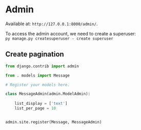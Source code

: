 # Admin 

Available at: `http://127.0.0.1:8000/admin/`. 


To access the admin account, we need to create a superuser:  
`py manage.py createsuperuser - create superuser`


## Create pagination

```python
from django.contrib import admin

from . models import Message

# Register your models here.

class MessageAdmin(admin.ModelAdmin):
    
    list_display = ['text']
    list_per_page = 10


admin.site.register(Message, MessageAdmin)
```
